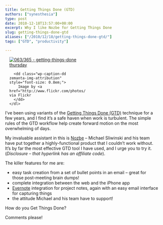 ```yaml
---
title: Getting Things Done (GTD)
authors: ["synesthesia"]
type: post
date: 2010-12-18T13:57:00+00:00
excerpt: Why I like Nozbe for Getting Things Done
slug: getting-things-done-gtd
aliases: ["/2010/12/18/getting-things-done-gtd/"]
tags: ["GTD", "productivity"]

---
```

<div class="zemanta-img" style="margin: 1em; display: block;">
  <div>
    <dl class="wp-caption alignright" style="width: 250px;">
      <dt class="wp-caption-dt">
        <a href="http://www.flickr.com/photos/79538062@N00/4407962892"><img title="063/365 - getting-things-done thursday" src="http://farm5.static.flickr.com/4007/4407962892_9e7693ef1f_m.jpg" alt="063/365 - getting-things-done thursday" /></a>
      </dt>
      
      <dd class="wp-caption-dd zemanta-img-attribution" style="font-size: 0.8em;">
        Image by <a href="http://www.flickr.com/photos/79538062@N00/4407962892">jypsygen</a> via Flickr
      </dd>
    </dl>
  </div>
</div>

I’ve been using variants of the [Getting Things Done (GTD)][1] technique for a few years, and I find it’s a safe haven when work is turbulent. The simple rules of the GTD workflow help create forward motion on the most overwhelming of days.

My invaluable assistant in this is [Nozbe][2] &#8211; Michael Sliwinski and his team have put together a highly-functional product that I couldn’t work without. It’s by far the most effective GTD tool I have used, and I urge you to try it. (_Disclosure – that hyperlink has an affiliate code_).

The killer features for me are:

  * easy task creation from a set of bullet points in an email – great for those post-meeting brain dumps!
  * complete integration between the web and the iPhone app
  * [Evernote][3] integration for project notes, again with an easy email interface for capturing things
  * the attitude Michael and his team have to support!

How do you Get Things Done?

Comments please!

<div class="zemanta-pixie" style="margin-top: 10px; height: 15px;">
  <img class="zemanta-pixie-img" style="border: none; float: right;" src="http://img.zemanta.com/pixy.gif?x-id=6bdc015a-712c-4017-b3f2-7887eb768886" alt="" /><span class="zem-script more-info pretty-attribution"></span>
</div>

 [1]: http://en.wikipedia.org/wiki/Getting_Things_Done
 [2]: http://www.nozbe.com/a-53437730
 [3]: http://www.evernote.com